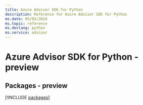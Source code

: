 ```yaml
---
title: Azure Advisor SDK for Python
description: Reference for Azure Advisor SDK for Python
ms.date: 05/03/2024
ms.topic: reference
ms.devlang: python
ms.service: advisor
---
```

# Azure Advisor SDK for Python - preview
## Packages - preview
[!INCLUDE [packages](advisor-index.md)]